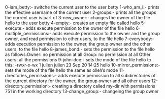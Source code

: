 0-iam_betty:- switche the current user to the user betty
1-who_am_i:-  prints the effective username of the current user
2-groups:- prints all the groups the current user is part of
3-new_owner:- changes the owner of the file hello to the user betty
4-empty:- creates an empty file called hello
5-execute:- adds execute permission to the owner of the file hello
6-multiple_permissions:- adds execute permission to the owner and the group owner, and read permission to other users, to the file hello
7-everybody:- adds execution permission to the owner, the group owner and the other users, to the file hello
8-james_bond:- sets the permission to the file hello as follows:Owner: no permission at all Group: no permission at all Other users: all the permissions
9-john-doe:- sets the mode of the file hello to this: -rwxr-x-wx 1 julien julien 23 Sep 20 14:25 hello
10-mirror_permissions:- sets the mode of the file hello the same as olleh’s mode
11-directories_permissions:- adds execute permission to all subdirectories of the current directory for the owner, the group owner and all other users
12-directory_permission:- creating a directory called my-dir with permissions 751 in the working directory
13-change_group:- changeing  the group owner 
